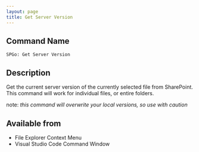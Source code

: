 ```yaml
---
layout: page
title: Get Server Version
---
```


## Command Name

`SPGo: Get Server Version`

## Description

Get the current server version of the currently selected file from SharePoint. This command will work for individual files, or entire folders.

note: _this command will overwrite your local versions, so use with caution_

## Available from

* File Explorer Context Menu
* Visual Studio Code Command Window
